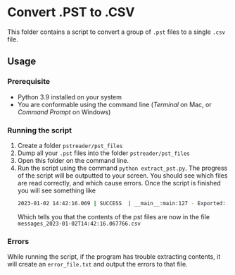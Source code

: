 
# Convert .PST to .CSV

This folder contains a script to convert a group of  `.pst` files to a single `.csv` file. 

## Usage 

### Prerequisite
* Python 3.9 installed on your system 
* You are conformable using the command line (*Terminal* on Mac, or *Command Prompt* on Windows)


### Running the script
1. Create a folder `pstreader/pst_files`
2. Dump all your `.pst` files into the folder `pstreader/pst_files`
3. Open this folder on the command line.
4. Run the script using the command `python extract_pst.py`. The progress of the script will be outputted to your screen. You should see which files are read correctly, and which cause errors. Once the script is finished you will see something like 
    ```bash
    2023-01-02 14:42:16.069 | SUCCESS  | __main__:main:127 - Exported: messages_2023-01-02T14:42:16.067766.csv 
    ```
   Which tells you that the contents of the pst files are now in the file `messages_2023-01-02T14:42:16.067766.csv` 


### Errors
While running the script, if the program has trouble extracting contents, it will create an `error_file.txt` and output the errors to that file. 

